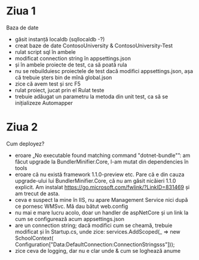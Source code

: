 ﻿# Ziua 1

Baza de date
- găsit instanță localdb (sqllocaldb -?)
- creat baze de date ContosoUniversity & ContosoUniversity-Test
- rulat script sql în ambele
- modificat connection string în appsettings.json
- și în ambele proiecte de test, ca să poată rula
- nu se rebuilduiesc proiectele de test dacă modifici appsettings.json,
  așa că trebuie șters bin de mînă
global.json
- zice că avem test și src
F5
- rulat proiect, jucat prin el
Rulat teste
- trebuie adăugat un parametru la metoda din unit test, ca să se inițializeze
  Automapper

# Ziua 2

Cum deployez?
- eroare „No executable found matching command "dotnet-bundle"”: am făcut
  upgrade la BundlerMinifier.Core, l-am mutat din dependencies în tools
- eroare că nu există framework 1.1.0-preview etc. Pare că e din cauza
  upgrade-ului lui BundlerMinifier.Core, că nu am găsit nicăieri 1.1.0 explicit.
  Am instalat https://go.microsoft.com/fwlink/?LinkID=831469 și am trecut de
  asta.
- ceva e suspect la mine în IIS, nu apare Management Service nici după ce
  pornesc WMSvc. Mă dau bătut
web.config
- nu mai e mare lucru acolo, doar un handler de aspNetCore și un link la cum se
  configurează acum
appsettings.json
- are un connection string; dacă modifici cum se cheamă, trebuie modificat și în
  Startup.cs, unde zice:
    services.AddScoped(_ => new SchoolContext(
        Configuration["Data:DefaultConnection:ConnectionStringsss"]));
- zice ceva de logging, dar nu e clar unde & cum se loghează anume